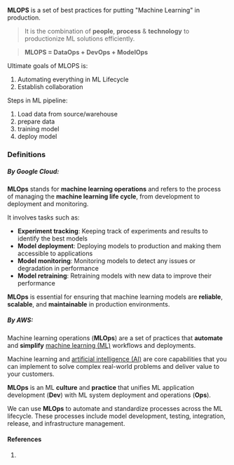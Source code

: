 
**MLOPS** is a set of best practices for putting "Machine Learning" in production.

> It is the combination of **people**, **process** & **technology** to productionize ML solutions efficiently.

> **MLOPS = DataOps + DevOps + ModelOps**

Ultimate goals of MLOPS is:
1. Automating everything in ML Lifecycle
2. Establish collaboration

Steps in ML pipeline:
1. Load data from source/warehouse
2. prepare data
3. training model
4. deploy model
### Definitions
##### By Google Cloud:

**MLOps** stands for **machine learning operations** and refers to the process of managing the **machine learning life cycle**, from development to deployment and monitoring.

It involves tasks such as:
- **Experiment tracking**: Keeping track of experiments and results to identify the best models
- **Model deployment**: Deploying models to production and making them accessible to applications
- **Model monitoring**: Monitoring models to detect any issues or degradation in performance
- **Model retraining**: Retraining models with new data to improve their performance

**MLOps** is essential for ensuring that machine learning models are **reliable**, **scalable**, and **maintainable** in production environments.

##### By AWS:

Machine learning operations (**MLOps**) are a set of practices that **automate** and **simplify** [machine learning (ML)](https://aws.amazon.com/what-is/machine-learning/) workflows and deployments. 

Machine learning and [artificial intelligence (AI)](https://aws.amazon.com/what-is/artificial-intelligence/) are core capabilities that you can implement to solve complex real-world problems and deliver value to your customers. 

**MLOps** is an ML **culture** and **practice** that unifies ML application development (**Dev**) with ML system deployment and operations (**Ops**). 

We can use **MLOps** to automate and standardize processes across the ML lifecycle. These processes include model development, testing, integration, release, and infrastructure management.

#### References
1.